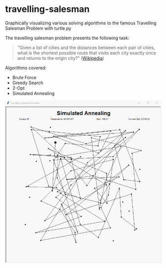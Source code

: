 # travelling-salesman

Graphically visualizing various solving algorithms to the famous Travelling Salesman Problem with turtle.py

The travelling salesman problem presents the following task:
> "Given a list of cities and the distances between each pair of cities, what is the shortest possible route that visits each city exactly once and returns to the origin city?" ([Wikipedia](https://en.wikipedia.org/wiki/Travelling_salesman_problem))

Algorithms covered:
- Brute Force
- Greedy Search
- 2-Opt
- Simulated Annealing

![Simualted Annealing GIF](simulated_annealing.gif)
